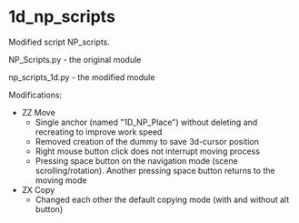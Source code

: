 # 1d_np_scripts

Modified script NP_scripts.

NP_Scripts.py - the original module

np_scripts_1d.py - the modified module


Modifications:
- ZZ Move
    - Single anchor (named "1D_NP_Place") without deleting and recreating to improve work speed
    - Removed creation of the dummy to save 3d-cursor position
    - Right mouse button click does not interrupt moving process
    - Pressing space button on the navigation mode (scene scrolling/rotation). Another pressing space button returns to the moving mode
- ZX Copy
    - Changed each other the default copying mode (with and without alt button)
